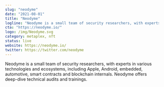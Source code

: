 ```yaml
---
slug: "neodyme"
date: "2021-08-01"
title: "Neodyme"
logline: "Neodyme is a small team of security researchers, with experts in various technologies and ecosystems."
cta: "https://neodyme.io/"
logo: /img/Neodyme.svg
category: metaplex, nft
status: live
website: https://neodyme.io/
twitter: https://twitter.com/neodyme
---
```

Neodyme is a small team of security researchers, with experts in various technologies and ecosystems, including Apple, Android, embedded, automotive, smart contracts and blockchain internals. Neodyme offers deep-dive technical audits and trainings.